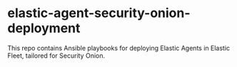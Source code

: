 # elastic-agent-security-onion-deployment
This repo contains Ansible playbooks for deploying Elastic Agents in Elastic Fleet, tailored for Security Onion. 
